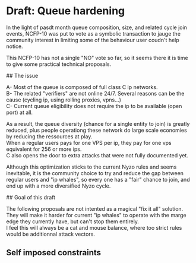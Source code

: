 # Draft: Queue hardening

In the light of pasdt month queue composition, size, and related cycle join events, NCFP-10 was put to vote as a symbolic transaction to jauge the community interest in limiting some of the behaviour user coudn't help notice.

This NCFP-10 has not a single "NO" vote so far, so it seems there it is time to give some practical technical proposals.

## The issue

A- Most of the queue is composed of full class C ip networks.   
B- The related "verifiers" are not online 24/7. Several reasons can be the cause (cycling ip, using rolling proxies, vpns...)  
C- Current queue eligibility does not require the ip to be available (open port) at all.

As a result, the queue diversity (chance for a single entity to join) is greatly reduced, plus people operationg these network do large scale economies by reducing the ressources at play.  
When a regular users pays for one VPS per ip, they pay for one vps equivalent for 256 or more ips.  
C also opens the door to extra attacks that were not fully documented yet.

Although this optimization sticks to the current Nyzo rules and seems inevitable, it is the community choice to try and reduce the gap between regular users and "ip whales", so every one has a "fair" chance to join, and end up with a more diversified Nyzo cycle.

## Goal of this draft

The following proposals are not intented as a magical "fix it all" solution.  
They will make it harder for current "ip whales" to operate with the marge edge they currently have, but can't stop them entirely.  
I feel this will always be a cat and mouse balance, where too strict rules would be additionnal attack vectors.

## Self imposed constraints

